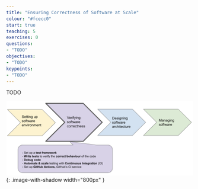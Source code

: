 ```yaml
---
title: "Ensuring Correctness of Software at Scale"
colour: "#fcecc0"
start: true
teaching: 5
exercises: 0
questions:
- "TODO"
objectives:
- "TODO"
keypoints:
- "TODO"
---
```

TODO

![Tools for scaled software testing](../fig/section2-overview.png){: .image-with-shadow width="800px" }
